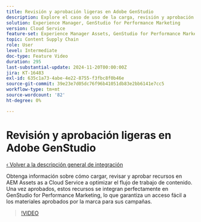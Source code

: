 ```yaml
---
title: Revisión y aprobación ligeras en Adobe GenStudio
description: Explore el caso de uso de la carga, revisión y aprobación de recursos en AEM Assets para que estén disponibles para su uso en GenStudio for Performance Marketing.
solution: Experience Manager, GenStudio for Performance Marketing
version: Cloud Service
feature-set: Experience Manager Assets, GenStudio for Performance Marketing
topic: Content Supply Chain
role: User
level: Intermediate
doc-type: Feature Video
duration: 295
last-substantial-update: 2024-11-20T00:00:00Z
jira: KT-16483
exl-id: 635c1a73-4abe-4e22-8755-f3fbc8f0b46e
source-git-commit: 39e23e7d05dc76f96b41051db83e2bb6141e7cc5
workflow-type: tm+mt
source-wordcount: '82'
ht-degree: 0%

---
```


# Revisión y aprobación ligeras en Adobe GenStudio

[‹ Volver a la descripción general de integración](./overview.md)

Obtenga información sobre cómo cargar, revisar y aprobar recursos en AEM Assets as a Cloud Service a optimizar el flujo de trabajo de contenido. Una vez aprobados, estos recursos se integran perfectamente en GenStudio for Performance Marketing, lo que garantiza un acceso fácil a los materiales aprobados por la marca para sus campañas.

>[!VIDEO](https://video.tv.adobe.com/v/3439265/?learn=on)
